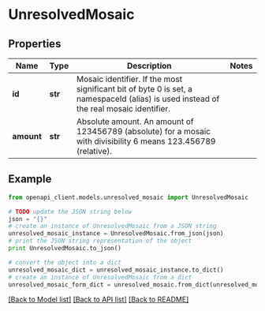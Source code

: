 # UnresolvedMosaic


## Properties

Name | Type | Description | Notes
------------ | ------------- | ------------- | -------------
**id** | **str** | Mosaic identifier. If the most significant bit of byte 0 is set, a namespaceId (alias) is used instead of the real mosaic identifier.  | 
**amount** | **str** | Absolute amount. An amount of 123456789 (absolute) for a mosaic with divisibility 6 means 123.456789 (relative). | 

## Example

```python
from openapi_client.models.unresolved_mosaic import UnresolvedMosaic

# TODO update the JSON string below
json = "{}"
# create an instance of UnresolvedMosaic from a JSON string
unresolved_mosaic_instance = UnresolvedMosaic.from_json(json)
# print the JSON string representation of the object
print UnresolvedMosaic.to_json()

# convert the object into a dict
unresolved_mosaic_dict = unresolved_mosaic_instance.to_dict()
# create an instance of UnresolvedMosaic from a dict
unresolved_mosaic_form_dict = unresolved_mosaic.from_dict(unresolved_mosaic_dict)
```
[[Back to Model list]](../README.md#documentation-for-models) [[Back to API list]](../README.md#documentation-for-api-endpoints) [[Back to README]](../README.md)


